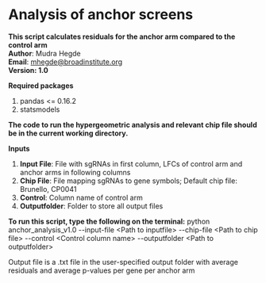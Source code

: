 # Analysis of anchor screens
<b>This script calculates residuals for the anchor arm compared to the control arm</b>  <br/>
<b>Author</b>: Mudra Hegde  <br/>
<b>Email</b>: mhegde@broadinstitute.org <br/>
<b>Version: 1.0 </b>  <br/>

<b> Required packages </b>
1. pandas <= 0.16.2
2. statsmodels

<b>The code to run the hypergeometric analysis and relevant chip file should be in the current working directory. </b>

<b>Inputs</b>
1. <b>Input File</b>: File with sgRNAs in first column, LFCs of control arm and anchor arms in following columns
2. <b>Chip File</b>: File mapping sgRNAs to gene symbols; Default chip file: Brunello, CP0041
3. <b>Control</b>: Column name of control arm
4. <b>Outputfolder</b>: Folder to store all output files

<b>To run this script, type the following on the terminal:</b>
python anchor_analysis_v1.0 --input-file \<Path to inputfile\> --chip-file \<Path to chip file\> --control \<Control column name\> --outputfolder \<Path to outputfolder\>

Output file is a .txt file in the user-specified output folder with average residuals and average p-values per gene per anchor arm